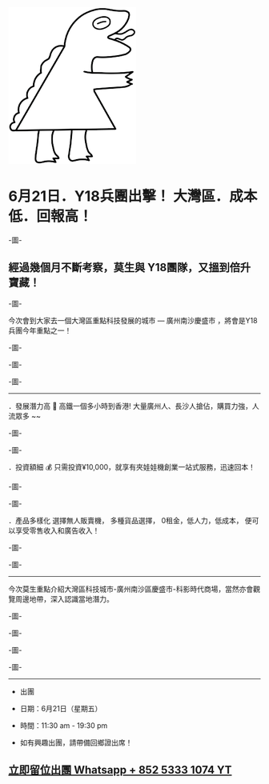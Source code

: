 
<p align="center">
 
![億兆京](./footer-logo.png "億兆京")

</P>



# 6月21日．Y18兵團出擊！ 大灣區．成本低．回報高！

-圖-

## 經過幾個月不斷考察，莫生與 Y18團隊，又搵到倍升寶藏！


-圖-


今次會到大家去一個大灣區重點科技發展的城市 — 廣州南沙慶盛市 ，將會是Y18兵團今年重點之一！


-圖-


-圖-


-圖-


---


．發展潛力高 🚄
高鐵一個多小時到香港! 大量廣州人、長沙人搶佔，購買力強，人流眾多 ~~



-圖-


-圖-


．投資額細 💰
只需投資¥10,000，就享有夾娃娃機創業一站式服務，迅速回本！


-圖-


-圖-


．產品多樣化
選擇無人販賣機， 多種貨品選擇， 0租金，低人力，低成本， 便可以享受零售收入和廣告收入！


-圖-


-圖-


---


今次莫生重點介紹大灣區科技城市-廣州南沙區慶盛市-科影時代商場，當然亦會觀覽周邊地帶，深入認識當地潛力。


-圖-


-圖-


-圖-


-圖-


---

 - 出團 

 - 日期：6月21日（星期五）

 - 時間：11:30 am - 19:30 pm

 - 如有興趣出團，請帶備回鄉證出席！ 

## [立即留位出團 Whatsapp + 852 5333 1074 YT](https://api.whatsapp.com/send?phone=85253331074&text=我要去大灣區創業 )

